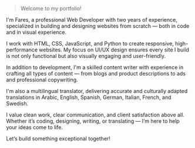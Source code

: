 > Welcome to my portfolio!

I'm Fares, a professional Web Developer with two years of experience, specialized in building and designing websites from scratch — both in code and in visual experience.

I work with HTML, CSS, JavaScript, and Python to create responsive, high-performance websites. My focus on UI/UX design ensures every site I build is not only functional but also visually engaging and user-friendly.

In addition to development, I'm a skilled content writer with experience in crafting all types of content — from blogs and product descriptions to ads and professional copywriting.

I'm also a multilingual translator, delivering accurate and culturally adapted translations in Arabic, English, Spanish, German, Italian, French, and Swedish.

I value clean work, clear communication, and client satisfaction above all. Whether it’s coding, designing, writing, or translating — I’m here to help your ideas come to life.

Let’s build something exceptional together!

